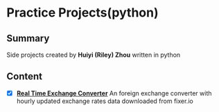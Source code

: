 # Practice Projects(python)
## Summary
Side projects created by **Huiyi (Riley) Zhou** written in python
## Content
- [x] [**Real Time Exchange Converter**](https://github.com/RileyHYZ/PythonPro/tree/master/RealTimeExchangeRateCalculator) 
      An foreign exchange converter with hourly updated exchange rates data downloaded from fixer.io
